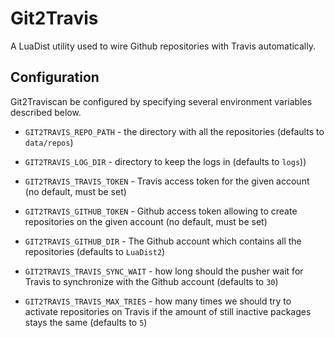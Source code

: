 # Git2Travis

A LuaDist utility used to wire Github repositories with Travis automatically.

## Configuration

Git2Traviscan be configured by specifying several environment variables described below.


- `GIT2TRAVIS_REPO_PATH` - the directory with all the repositories (defaults to `data/repos`)
- `GIT2TRAVIS_LOG_DIR` - directory to keep the logs in (defaults to `logs`))

- `GIT2TRAVIS_TRAVIS_TOKEN` - Travis access token for the given account (no default, must be set)
- `GIT2TRAVIS_GITHUB_TOKEN` - Github access token allowing to create repositories on the given account (no default, must be set)

- `GIT2TRAVIS_GITHUB_DIR` - The Github account which contains all the repositories (defaults to `LuaDist2`)

- `GIT2TRAVIS_TRAVIS_SYNC_WAIT` - how long should the pusher wait for Travis to synchronize with the Github account (defaults to `30`)
- `GIT2TRAVIS_TRAVIS_MAX_TRIES` - how many times we should try to activate repositories on Travis if the amount of still inactive packages stays the same (defaults to `5`)

